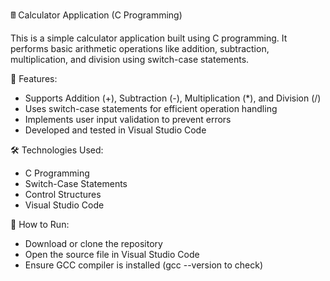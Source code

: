 🖩 Calculator Application (C Programming)

This is a simple calculator application built using C programming. It performs basic arithmetic operations like addition, subtraction, multiplication, and division using switch-case statements.

🚀 Features:
- Supports Addition (+), Subtraction (-), Multiplication (*), and Division (/)
- Uses switch-case statements for efficient operation handling
- Implements user input validation to prevent errors
- Developed and tested in Visual Studio Code

🛠 Technologies Used:
- C Programming
- Switch-Case Statements
- Control Structures
- Visual Studio Code

🔗 How to Run:
- Download or clone the repository
- Open the source file in Visual Studio Code
- Ensure GCC compiler is installed (gcc --version to check)
